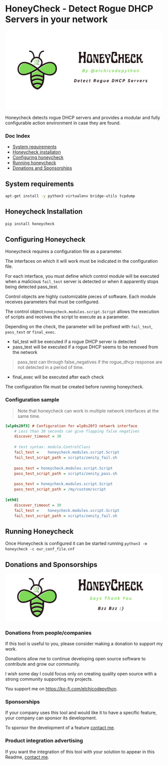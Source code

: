 # HoneyCheck - Detect Rogue DHCP Servers in your network

![Honeycheck logo](assets/honeycheck_horizontal.png)

Honeycheck detects rogue DHCP servers and provides a modular and fully
configurable action environment in case they are found.

### Doc Index

- [System requirements](#system-requirements)
- [Honeycheck installaton](#honeycheck-installation)
- [Configuring honeycheck](#configuring-honeycheck)
- [Running honeycheck](#running-honeycheck)
- [Donations and Sponsorships](#donations-and-sponsorships)


## System requirements

```bash
apt-get install -y python3 virtualenv bridge-utils tcpdump
```

## Honeycheck Installation

```bash
pip install honeycheck
```

## Configuring Honeycheck

Honeycheck requires a configuration file as a parameter.

The interfaces on which it will work must be indicated in the configuration
file.

For each interface, you must define which control module will be executed when
a malicious `fail_test` server is detected or when it apparently stops being
detected pass_test.

Control objects are highly customizable pieces of software. Each module
receives parameters that must be configured.

The control object `honeycheck.modules.script.Script` allows the execution of
scripts and receives the script to execute as a parameter.

Depending on the check, the parameter will be prefixed with `fail_test`,
`pass_test` or `final_exec`.

- fail_test will be executed if a rogue DHCP server is detected
- pass_test will be executed if a rogue DHCP seems to be removed from the network
> pass_test can through false_negatives if the rogue_dhcp response are not detected
  in a period of time.
- final_exec will be executed after each check

The configuration file must be created before running honeycheck.

### Configuration sample

> Note that honeycheck can work in multiple network interfaces at the same time.


```ini
[wlp0s20f3] # Configuration for wlp0s20f3 network interface
	# Less than 30 seconds can give flapping false negatives
	discover_timeout = 30
	
	# test syntax: module.ControlClass
	fail_test =    honeycheck.modules.script.Script
	fail_test_script_path = scripts/zenity_fail.sh

	pass_test = honeycheck.modules.script.Script
	pass_test_script_path = scripts/zenity_pass.sh

	pass_test = honeycheck.modules.script.Script
	pass_test_script_path = /my/custom/script

[eth0]
	discover_timeout = 30
	fail_test =    honeycheck.modules.script.Script
	fail_test_script_path = scripts/zenity_fail.sh

```

## Running Honeycheck

Once Honeycheck is configured it can be started running `python3 -m honeycheck
-c our_conf_file.cnf`

## Donations and Sponsorships

![Donations](assets/donations.png)

### Donations from people/companies

If this tool is useful to you, please consider making a donation to support my
work.

Donations allow me to continue developing open source software to contribute
and grow our community.

I wish some day I could focus only on creating quality open source with a
strong community
supporting my projects.

You support me on https://ko-fi.com/elchicodepython.

### Sponsorships

If your company uses this tool and would like it to have a specific feature,
your company can sponsor its development.

To sponsor the development of a feature [contact
me](https://es.linkedin.com/in/sam-sec).

### Product integration advertising

If you want the integration of this tool with your solution to appear in this
Readme, [contact me](https://es.linkedin.com/in/sam-sec).
